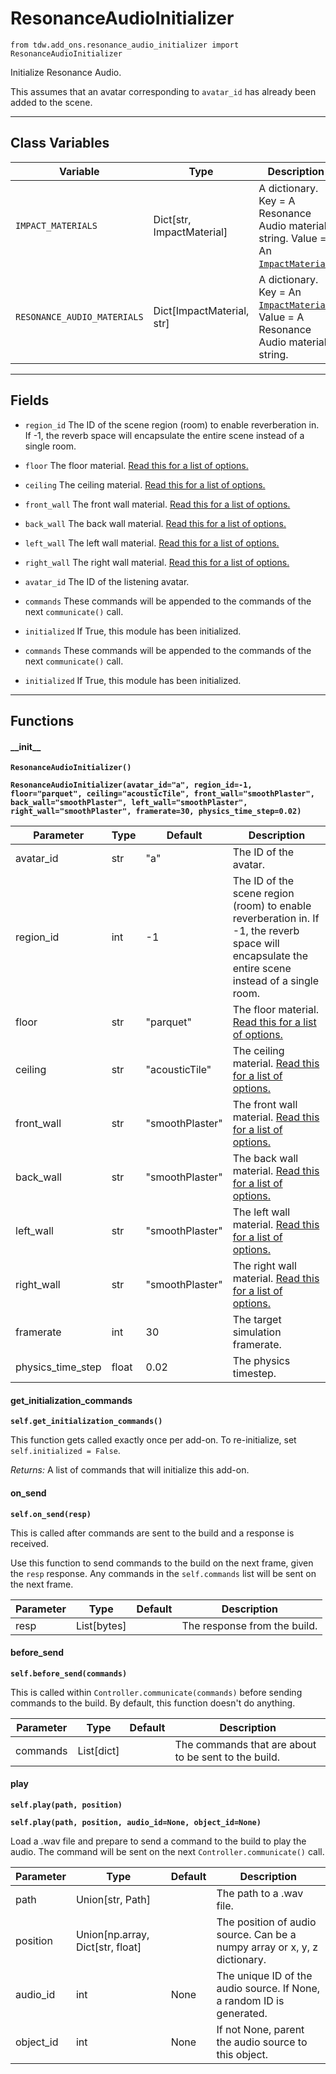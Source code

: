 # ResonanceAudioInitializer

`from tdw.add_ons.resonance_audio_initializer import ResonanceAudioInitializer`

Initialize Resonance Audio.

This assumes that an avatar corresponding to `avatar_id` has already been added to the scene.

***

## Class Variables

| Variable | Type | Description | Value |
| --- | --- | --- | --- |
| `IMPACT_MATERIALS` | Dict[str, ImpactMaterial] | A dictionary. Key = A Resonance Audio material string. Value = An [`ImpactMaterial`](../physics_audio/impact_material.md). | `{k: ImpactMaterial[v] for k, v in loads(Path(resource_filename(__name__, "../physics_audio/resonance_audio_materials.json")).read_text()).items()}` |
| `RESONANCE_AUDIO_MATERIALS` | Dict[ImpactMaterial, str] | A dictionary. Key = An [`ImpactMaterial`](../physics_audio/impact_material.md). Value = A Resonance Audio material string. | `{v: k for k, v in IMPACT_MATERIALS.items()}` |

***

## Fields

- `region_id` The ID of the scene region (room) to enable reverberation in. If -1, the reverb space will encapsulate the entire scene instead of a single room.

- `floor` The floor material. [Read this for a list of options.](../../api/command_api.md#set_reverb_space_simple)

- `ceiling` The ceiling material. [Read this for a list of options.](../../api/command_api.md#set_reverb_space_simple)

- `front_wall` The front wall material. [Read this for a list of options.](../../api/command_api.md#set_reverb_space_simple)

- `back_wall` The back wall material. [Read this for a list of options.](../../api/command_api.md#set_reverb_space_simple)

- `left_wall` The left wall material. [Read this for a list of options.](../../api/command_api.md#set_reverb_space_simple)

- `right_wall` The right wall material. [Read this for a list of options.](../../api/command_api.md#set_reverb_space_simple)

- `avatar_id` The ID of the listening avatar.

- `commands` These commands will be appended to the commands of the next `communicate()` call.

- `initialized` If True, this module has been initialized.

- `commands` These commands will be appended to the commands of the next `communicate()` call.

- `initialized` If True, this module has been initialized.

***

## Functions

#### \_\_init\_\_

**`ResonanceAudioInitializer()`**

**`ResonanceAudioInitializer(avatar_id="a", region_id=-1, floor="parquet", ceiling="acousticTile", front_wall="smoothPlaster", back_wall="smoothPlaster", left_wall="smoothPlaster", right_wall="smoothPlaster", framerate=30, physics_time_step=0.02)`**

| Parameter | Type | Default | Description |
| --- | --- | --- | --- |
| avatar_id |  str  | "a" | The ID of the avatar. |
| region_id |  int  | -1 | The ID of the scene region (room) to enable reverberation in. If -1, the reverb space will encapsulate the entire scene instead of a single room. |
| floor |  str  | "parquet" | The floor material. [Read this for a list of options.](../../api/command_api.md#set_reverb_space_simple) |
| ceiling |  str  | "acousticTile" | The ceiling material. [Read this for a list of options.](../../api/command_api.md#set_reverb_space_simple) |
| front_wall |  str  | "smoothPlaster" | The front wall material. [Read this for a list of options.](../../api/command_api.md#set_reverb_space_simple) |
| back_wall |  str  | "smoothPlaster" | The back wall material. [Read this for a list of options.](../../api/command_api.md#set_reverb_space_simple) |
| left_wall |  str  | "smoothPlaster" | The left wall material. [Read this for a list of options.](../../api/command_api.md#set_reverb_space_simple) |
| right_wall |  str  | "smoothPlaster" | The right wall material. [Read this for a list of options.](../../api/command_api.md#set_reverb_space_simple) |
| framerate |  int  | 30 | The target simulation framerate. |
| physics_time_step |  float  | 0.02 | The physics timestep. |

#### get_initialization_commands

**`self.get_initialization_commands()`**

This function gets called exactly once per add-on. To re-initialize, set `self.initialized = False`.

_Returns:_  A list of commands that will initialize this add-on.

#### on_send

**`self.on_send(resp)`**

This is called after commands are sent to the build and a response is received.

Use this function to send commands to the build on the next frame, given the `resp` response.
Any commands in the `self.commands` list will be sent on the next frame.

| Parameter | Type | Default | Description |
| --- | --- | --- | --- |
| resp |  List[bytes] |  | The response from the build. |

#### before_send

**`self.before_send(commands)`**

This is called within `Controller.communicate(commands)` before sending commands to the build. By default, this function doesn't do anything.

| Parameter | Type | Default | Description |
| --- | --- | --- | --- |
| commands |  List[dict] |  | The commands that are about to be sent to the build. |

#### play

**`self.play(path, position)`**

**`self.play(path, position, audio_id=None, object_id=None)`**

Load a .wav file and prepare to send a command to the build to play the audio.
The command will be sent on the next `Controller.communicate()` call.

| Parameter | Type | Default | Description |
| --- | --- | --- | --- |
| path |  Union[str, Path] |  | The path to a .wav file. |
| position |  Union[np.array, Dict[str, float] |  | The position of audio source. Can be a numpy array or x, y, z dictionary. |
| audio_id |  int  | None | The unique ID of the audio source. If None, a random ID is generated. |
| object_id |  int  | None | If not None, parent the audio source to this object. |